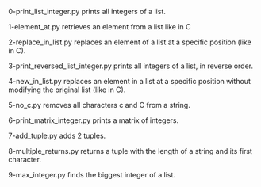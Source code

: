 0-print_list_integer.py prints all integers of a list.

1-element_at.py retrieves an element from a list like in C

2-replace_in_list.py replaces an element of a list at a specific position (like in C).

3-print_reversed_list_integer.py prints all integers of a list, in reverse order.

4-new_in_list.py replaces an element in a list at a specific position without modifying the original list (like in C).

5-no_c.py removes all characters c and C from a string.

6-print_matrix_integer.py prints a matrix of integers.

7-add_tuple.py adds 2 tuples.

8-multiple_returns.py returns a tuple with the length of a string and its first character.

9-max_integer.py finds the biggest integer of a list. 
